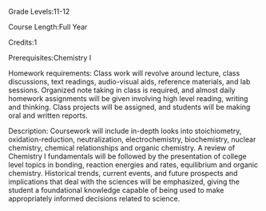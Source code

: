 Grade Levels:11-12

Course Length:Full Year

Credits:1

Prerequisites:Chemistry I

Homework requirements: Class work will revolve around lecture, class discussions, text readings, audio-visual aids, reference materials, and lab sessions. Organized note taking in class is required, and almost daily homework assignments will be given involving high level reading, writing and thinking. Class projects will be assigned, and students will be making oral and written reports.

Description: Coursework will include in-depth looks into stoichiometry, oxidation-reduction, neutralization, electrochemistry, biochemistry, nuclear chemistry, chemical relationships and organic chemistry. A review of Chemistry I fundamentals will be followed by the presentation of college level topics in bonding, reaction energies and rates, equilibrium and organic chemistry. Historical trends, current events, and future prospects and implications that deal with the sciences will be emphasized, giving the student a foundational knowledge capable of being used to make appropriately informed decisions related to science.